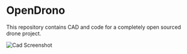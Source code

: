 # OpenDrono
This repository contains CAD and code for a completely open sourced drone project.   

![Cad Screenshot](https://user-images.githubusercontent.com/19732253/102841461-fd7db800-43d2-11eb-9e32-441be6bba056.PNG)
